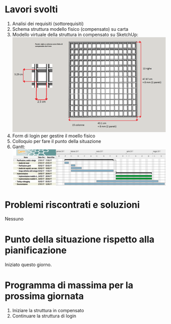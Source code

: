 # Lavori svolti

1. Analisi dei requisiti (sottorequisiti)
2. Schema struttura modello fisico (compensato) su carta
3. Modello virtuale della struttura in compensato su SketchUp:  
![Modello SketchUp](Allegati/Modello1.png)
4. Form di login per gestire il moello fisico
5. Colloquio per fare il punto della situazione
6. Gantt:  
![Gantt](Allegati/gantt.PNG)


# Problemi riscontrati e soluzioni

Nessuno

# Punto della situazione rispetto alla pianificazione

Iniziato questo giorno.

# Programma di massima per la prossima giornata

1. Iniziare la struttura in compensato
2. Continuare la struttura di login
